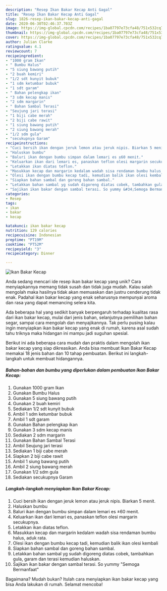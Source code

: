 ```yaml
---
description: "Resep Ikan Bakar Kecap Anti Gagal"
title: "Resep Ikan Bakar Kecap Anti Gagal"
slug: 1826-resep-ikan-bakar-kecap-anti-gagal
date: 2020-06-30T02:46:37.703Z
image: https://img-global.cpcdn.com/recipes/1ba07797e73cfa48/751x532cq70/ikan-bakar-kecap-foto-resep-utama.jpg
thumbnail: https://img-global.cpcdn.com/recipes/1ba07797e73cfa48/751x532cq70/ikan-bakar-kecap-foto-resep-utama.jpg
cover: https://img-global.cpcdn.com/recipes/1ba07797e73cfa48/751x532cq70/ikan-bakar-kecap-foto-resep-utama.jpg
author: Julian Clarke
ratingvalue: 4.1
reviewcount: 7
recipeingredient:
- "1000 gram Ikan"
- " Bumbu Halus"
- "5 siung bawang putih"
- "2 buah kemiri"
- "1/2 sdt kunyit bubuk"
- "1 sdm ketumbar bubuk"
- "1 sdt garam"
- " Bahan pelengkap ikan"
- "3 sdm kecap manis"
- "2 sdm margarin"
- " Bahan Sambal Terasi"
- "Seujung jari terasi"
- "1 biji cabe merah"
- "2 biji cabe rawit"
- "1 siung bawang putih"
- "2 siung bawang merah"
- "1/2 sdm gula"
- "secukupnya Garam"
recipeinstructions:
- "Cuci bersih ikan dengan jeruk lemon atau jeruk nipis. Biarkan 5 menit."
- "Haluskan bumbu"
- "Baluri ikan dengan bumbu simpan dalam lemari es ±60 menit."
- "Keluarkan ikan dari lemari es, panaskan teflon olesi margarin secukupnya."
- "Letakkan ikan diatas teflon."
- "Masukkan kecap dan margarin kedalam wadah sisa rendaman bumbu halus, aduk rata."
- "Olesi ikan dengan bumbu kecap tadi, kemudian balik ikan olesi kembali"
- "Siapkan bahan sambal dan goreng bahan sambal."
- "Letakkan bahan sambal yg sudah digoreng diatas cobek, tambahkan gula, garam dan terasi kemudian haluskan."
- "Sajikan ikan bakar dengan sambal terasi. So yummy &#34;Semoga Bermanfaat&#34;"
categories:
- Resep
tags:
- ikan
- bakar
- kecap

katakunci: ikan bakar kecap 
nutrition: 129 calories
recipecuisine: Indonesian
preptime: "PT19M"
cooktime: "PT52M"
recipeyield: "3"
recipecategory: Dinner

---
```



![Ikan Bakar Kecap](https://img-global.cpcdn.com/recipes/1ba07797e73cfa48/751x532cq70/ikan-bakar-kecap-foto-resep-utama.jpg)

Anda sedang mencari ide resep ikan bakar kecap yang unik? Cara menyiapkannya memang tidak susah dan tidak juga mudah. Kalau salah mengolah maka hasilnya tidak akan memuaskan dan justru cenderung tidak enak. Padahal ikan bakar kecap yang enak seharusnya mempunyai aroma dan rasa yang dapat memancing selera kita.

Ada beberapa hal yang sedikit banyak berpengaruh terhadap kualitas rasa dari ikan bakar kecap, mulai dari jenis bahan, selanjutnya pemilihan bahan segar, sampai cara mengolah dan menyajikannya. Tak perlu pusing kalau ingin menyiapkan ikan bakar kecap yang enak di rumah, karena asal sudah tahu triknya maka hidangan ini mampu jadi suguhan spesial.




Berikut ini ada beberapa cara mudah dan praktis dalam mengolah ikan bakar kecap yang siap dikreasikan. Anda bisa membuat Ikan Bakar Kecap memakai 18 jenis bahan dan 10 tahap pembuatan. Berikut ini langkah-langkah untuk membuat hidangannya.

<!--inarticleads1-->

##### Bahan-bahan dan bumbu yang diperlukan dalam pembuatan Ikan Bakar Kecap:

1. Gunakan 1000 gram Ikan
1. Gunakan  Bumbu Halus
1. Gunakan 5 siung bawang putih
1. Gunakan 2 buah kemiri
1. Sediakan 1/2 sdt kunyit bubuk
1. Ambil 1 sdm ketumbar bubuk
1. Ambil 1 sdt garam
1. Gunakan  Bahan pelengkap ikan
1. Gunakan 3 sdm kecap manis
1. Sediakan 2 sdm margarin
1. Gunakan  Bahan Sambal Terasi
1. Ambil Seujung jari terasi
1. Sediakan 1 biji cabe merah
1. Siapkan 2 biji cabe rawit
1. Ambil 1 siung bawang putih
1. Ambil 2 siung bawang merah
1. Gunakan 1/2 sdm gula
1. Sediakan secukupnya Garam




<!--inarticleads2-->

##### Langkah-langkah menyiapkan Ikan Bakar Kecap:

1. Cuci bersih ikan dengan jeruk lemon atau jeruk nipis. Biarkan 5 menit.
1. Haluskan bumbu
1. Baluri ikan dengan bumbu simpan dalam lemari es ±60 menit.
1. Keluarkan ikan dari lemari es, panaskan teflon olesi margarin secukupnya.
1. Letakkan ikan diatas teflon.
1. Masukkan kecap dan margarin kedalam wadah sisa rendaman bumbu halus, aduk rata.
1. Olesi ikan dengan bumbu kecap tadi, kemudian balik ikan olesi kembali
1. Siapkan bahan sambal dan goreng bahan sambal.
1. Letakkan bahan sambal yg sudah digoreng diatas cobek, tambahkan gula, garam dan terasi kemudian haluskan.
1. Sajikan ikan bakar dengan sambal terasi. So yummy &#34;Semoga Bermanfaat&#34;




Bagaimana? Mudah bukan? Itulah cara menyiapkan ikan bakar kecap yang bisa Anda lakukan di rumah. Selamat mencoba!
